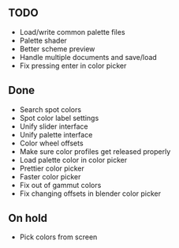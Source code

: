 ## TODO ##
* Load/write common palette files
* Palette shader
* Better scheme preview
* Handle multiple documents and save/load
* Fix pressing enter in color picker

## Done ##
* Search spot colors
* Spot color label settings
* Unify slider interface
* Unify palette interface
* Color wheel offsets
* Make sure color profiles get released properly
* Load palette color in color picker
* Prettier color picker
* Faster color picker
* Fix out of gammut colors
* Fix changing offsets in blender color picker

## On hold ##
* Pick colors from screen